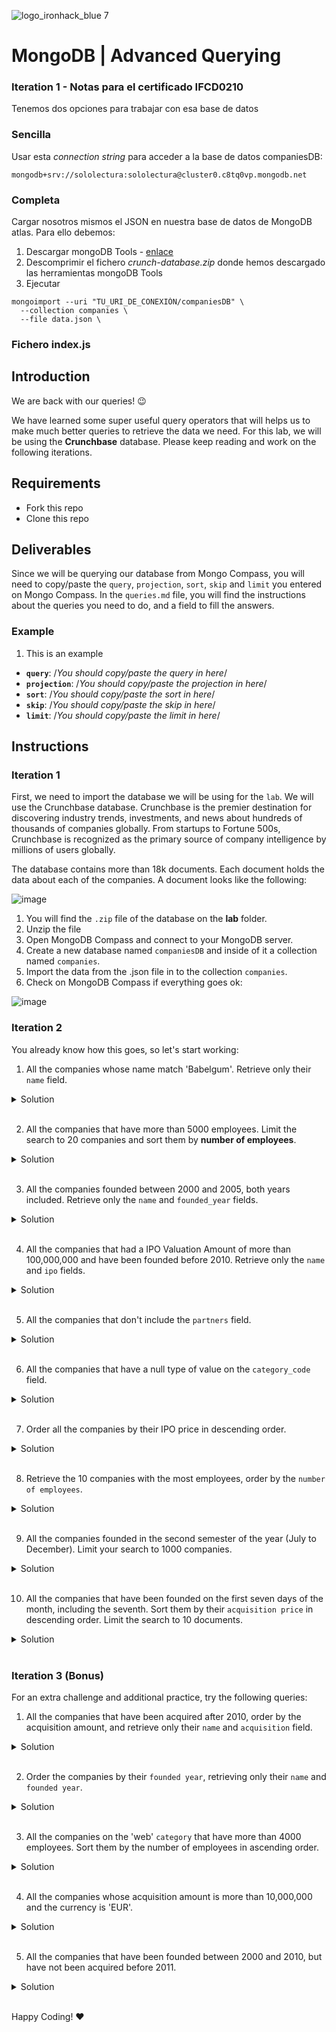 ![logo_ironhack_blue 7](https://user-images.githubusercontent.com/23629340/40541063-a07a0a8a-601a-11e8-91b5-2f13e4e6b441.png)

# MongoDB | Advanced Querying

### Iteration 1 - Notas para el certificado IFCD0210

Tenemos dos opciones para trabajar con esa base de datos

### Sencilla

Usar esta _connection string_ para acceder a la base de datos companiesDB:

`mongodb+srv://sololectura:sololectura@cluster0.c8tq0vp.mongodb.net`

### Completa

Cargar nosotros mismos el JSON en nuestra base de datos de MongoDB atlas. 
Para ello debemos:

1. Descargar mongoDB Tools - [enlace](https://www.mongodb.com/try/download/database-tools)
2. Descomprimir el fichero _crunch-database.zip_ donde hemos descargado las herramientas mongoDB Tools
3. Ejecutar 
```
mongoimport --uri "TU_URI_DE_CONEXIÓN/companiesDB" \
  --collection companies \
  --file data.json \
```

### Fichero index.js

## Introduction

We are back with our queries! :wink:

We have learned some super useful query operators that will helps us to make much better queries to retrieve the data we need. For this lab, we will be using the **Crunchbase** database. Please keep reading and work on the following iterations.

## Requirements

- Fork this repo
- Clone this repo



## Deliverables

Since we will be querying our database from Mongo Compass, you will need to copy/paste the `query`, `projection`, `sort`, `skip` and `limit` you entered on Mongo Compass. In the `queries.md` file, you will find the instructions about the queries you need to do, and a field to fill the answers.

### Example

1. This is an example

- **`query`**: /_You should copy/paste the query in here_/
- **`projection`**: /_You should copy/paste the projection in here_/
- **`sort`**: /_You should copy/paste the sort in here_/
- **`skip`**: /_You should copy/paste the skip in here_/
- **`limit`**: /_You should copy/paste the limit in here_/

## Instructions



### Iteration 1

First, we need to import the database we will be using for the `lab`. We will use the Crunchbase database. Crunchbase is the premier destination for discovering industry trends, investments, and news about hundreds of thousands of companies globally. From startups to Fortune 500s, Crunchbase is recognized as the primary source of company intelligence by millions of users globally.

The database contains more than 18k documents. Each document holds the data about each of the companies. A document looks like the following:

![image](https://user-images.githubusercontent.com/23629340/36494916-d6db1770-1733-11e8-903e-5119b3c1b688.png)

1. You will find the `.zip` file of the database on the **lab** folder.
2. Unzip the file
3. Open MongoDB Compass and connect to your MongoDB server.
4. Create a new database named `companiesDB` and inside of it a collection  named `companies`.
5. Import the data from the .json file in to the collection `companies`.
6. Check on MongoDB Compass if everything goes ok:

![image](https://user-images.githubusercontent.com/23629340/36534191-1f1bc5ec-17c6-11e8-9463-4945679b98c0.png)

### Iteration 2

You already know how this goes, so let's start working:

1. All the companies whose name match 'Babelgum'. Retrieve only their `name` field.

<details>
  <summary>Solution</summary>

- Query: `{name: 'Babelgum'}`
- Projection: `{name: 1, _id: 0}`

</details>

<br>

2. All the companies that have more than 5000 employees. Limit the search to 20 companies and sort them by **number of employees**.

<details>
  <summary>Solution</summary>

- Query: `{number_of_employees: { $gt: 5000 }}`
- Limit: `20`

</details>

<br>

3. All the companies founded between 2000 and 2005, both years included. Retrieve only the `name` and `founded_year` fields.

<details>
  <summary>Solution</summary>

- Query: `{$and: [{founded_year: {$gte: 2000}}, {founded_year:{$lte: 2005}}]}`
- Projection: `{name: 1, _id: 0, founded_year: 1}`

</details>

<br>

4. All the companies that had a IPO Valuation Amount of more than 100,000,000 and have been founded before 2010. Retrieve only the `name` and `ipo` fields.

<details>
  <summary>Solution</summary>

- Query: `{$and: [{'ipo.valuation_amount': {$gte: 10000000}}, {founded_year:{$lt: 2010}}]}`
    - Shorthand: `{founded_year: {$lt:2010}, "ipo.valuation_amount": {$gt: 100000000}}`
- Projection: `{name: 1, _id: 0, ipo: 1}`

</details>

<br>

5. All the companies that don't include the `partners` field.

<details>
  <summary>Solution</summary>

- Query: `{partners: {$exists: false}}`

</details>

<br>

6. All the companies that have a null type of value on the `category_code` field.

<details>
  <summary>Solution</summary>

- Query: `{category_code: {$type: 'null'}}`

</details>

<br>

7. Order all the companies by their IPO price in descending order.

<details>
  <summary>Solution</summary>

- Sort: `{'ipo.valuation_amount': -1}`

</details>

<br>

8. Retrieve the 10 companies with the most employees, order by the `number of employees`.

<details>
  <summary>Solution</summary>

- Query: `{ number_of_employees: { $exists: true } }`
- Sort:  `{number_of_employees: -1}`
- Limit: `10`

</details>

<br>

9. All the companies founded in the second semester of the year (July to December). Limit your search to 1000 companies.

<details>
  <summary>Solution</summary>

- Query: `{founded_month: {$gte: 7}}`
- Limit: `1000`

</details>

<br>

10. All the companies that have been founded on the first seven days of the month, including the seventh. Sort them by their `acquisition price` in descending order. Limit the search to 10 documents.

<details>
  <summary>Solution</summary>

- Query: `{founded_day: {$lte: 7}}`
- Sort: `{'acquisition.price_amount': -1}`
- Limit: `10`

</details>

<br>

### Iteration 3 (Bonus)

For an extra challenge and additional practice, try the following queries:

1. All the companies that have been acquired after 2010, order by the acquisition amount, and retrieve only their `name` and `acquisition` field.

<details>
  <summary>Solution</summary>

- Query: `{'acquisition.acquired_year': {$gt: 2010}}`
- Projection: `{name: 1, acquisition: 1, _id: 0}`
- Sort: `{'acquisition.price_amount': -1}`

</details>

<br>

2. Order the companies by their `founded year`, retrieving only their `name` and `founded year`.

<details>
  <summary>Solution</summary>

- Query: `{'founded_year': { '$ne': null }}`
- Projection: `{name: 1, founded_year: 1, _id: 0}`
- Sort: `{founded_year: 1}`

</details>

<br>

3. All the companies on the 'web' `category` that have more than 4000 employees. Sort them by the number of employees in ascending order.

<details>
  <summary>Solution</summary>

- Query: `{$and: [{category_code: 'web'}, {number_of_employees: {$gt: 4000}}]}`
- Sort: `{number_of_employees: 1}`

</details>

<br>

4. All the companies whose acquisition amount is more than 10,000,000 and the currency is 'EUR'.

<details>
  <summary>Solution</summary>

- Query: `{$and: [{'acquisition.price_currency_code': 'EUR'}, {'acquisition.price_amount': {$gt: 10000000}}]}`

</details>

<br>

5. All the companies that have been founded between 2000 and 2010, but have not been acquired before 2011.

<details>
  <summary>Solution</summary>

- Query: `{$and: [{founded_year: {$gte: 2000}}, {founded_year: {$lte: 2010}}, {'acquisition.acquired_year':{$gt:2011}}]}`

</details>

<br>

Happy Coding! :heart:
